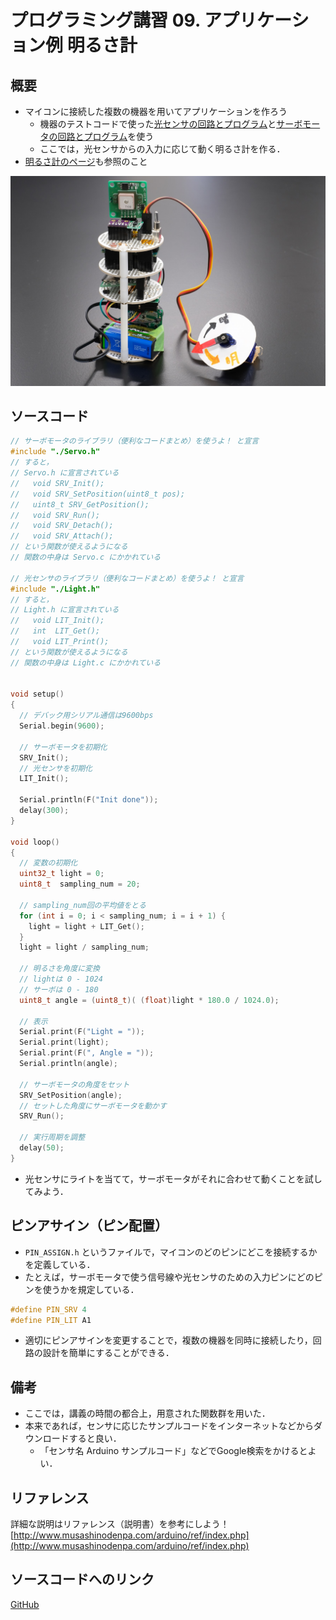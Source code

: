 # プログラミング講習 09. アプリケーション例 明るさ計
## 概要
+ マイコンに接続した複数の機器を用いてアプリケーションを作ろう
	- 機器のテストコードで使った[光センサの回路とプログラム](../Test_Light)と[サーボモータの回路とプログラム](../Test_Servo)を使う
	- ここでは，光センサからの入力に応じて動く明るさ計を作る．
+ [明るさ計のページ](../App_LightMeter)も参照のこと

![](../App_LightMeter/img/overview.JPG)


## ソースコード
```cpp
// サーボモータのライブラリ（便利なコードまとめ）を使うよ！ と宣言
#include "./Servo.h"
// すると，
// Servo.h に宣言されている
//   void SRV_Init();
//   void SRV_SetPosition(uint8_t pos);
//   uint8_t SRV_GetPosition();
//   void SRV_Run();
//   void SRV_Detach();
//   void SRV_Attach();
// という関数が使えるようになる
// 関数の中身は Servo.c にかかれている

// 光センサのライブラリ（便利なコードまとめ）を使うよ！ と宣言
#include "./Light.h"
// すると，
// Light.h に宣言されている
//   void LIT_Init();
//   int  LIT_Get();
//   void LIT_Print();
// という関数が使えるようになる
// 関数の中身は Light.c にかかれている


void setup()
{
  // デバック用シリアル通信は9600bps
  Serial.begin(9600);

  // サーボモータを初期化
  SRV_Init();
  // 光センサを初期化
  LIT_Init();

  Serial.println(F("Init done"));
  delay(300);
}

void loop()
{
  // 変数の初期化
  uint32_t light = 0;
  uint8_t  sampling_num = 20;

  // sampling_num回の平均値をとる
  for (int i = 0; i < sampling_num; i = i + 1) {
    light = light + LIT_Get();
  }
  light = light / sampling_num;

  // 明るさを角度に変換
  // lightは 0 - 1024
  // サーボは 0 - 180
  uint8_t angle = (uint8_t)( (float)light * 180.0 / 1024.0);

  // 表示
  Serial.print(F("Light = "));
  Serial.print(light);
  Serial.print(F(", Angle = "));
  Serial.println(angle);

  // サーボモータの角度をセット
  SRV_SetPosition(angle);
  // セットした角度にサーボモータを動かす
  SRV_Run();

  // 実行周期を調整
  delay(50);
}
```

+ 光センサにライトを当てて，サーボモータがそれに合わせて動くことを試してみよう．


## ピンアサイン（ピン配置）
+ `PIN_ASSIGN.h` というファイルで，マイコンのどのピンにどこを接続するかを定義している．
+ たとえば，サーボモータで使う信号線や光センサのための入力ピンにどのピンを使うかを規定している．
```cpp
#define PIN_SRV 4
#define PIN_LIT A1
```
+ 適切にピンアサインを変更することで，複数の機器を同時に接続したり，回路の設計を簡単にすることができる．


## 備考
+ ここでは，講義の時間の都合上，用意された関数群を用いた．
+ 本来であれば，センサに応じたサンプルコードをインターネットなどからダウンロードすると良い．
	- 「センサ名 Arduino サンプルコード」などでGoogle検索をかけるとよい．


## リファレンス
詳細な説明はリファレンス（説明書）を参考にしよう！  
[http://www.musashinodenpa.com/arduino/ref/index.php](http://www.musashinodenpa.com/arduino/ref/index.php)


## ソースコードへのリンク
[GitHub](https://github.com/meltingrabbit/CanSatForHighSchoolStudents/tree/master/Arduino/ProgrammingTutorial09_Application)


